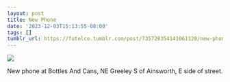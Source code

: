 ```yaml
---
layout: post
title: New Phone
date: '2023-12-03T15:13:55-08:00'
tags: []
tumblr_url: https://futelco.tumblr.com/post/735728354141061120/new-phone-at-bottles-and-cans-ne-greeley-s-of
---
```

![](https://64.media.tumblr.com/74299e2b2ab1cadf9552ffae27422008/dff5d21fe788e108-f3/s640x960/2c354e3b6e26474a7f80ba763d0e8771dc71e85f.jpg)

New phone at Bottles And Cans, NE Greeley S of Ainsworth, E side of street.

